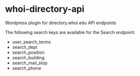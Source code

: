 # whoi-directory-api
Wordpress plugin for directory.whoi.edu API endpoints

The following search keys are available for the Search endpoint:

- user_search_terms
- search_dept
- search_position
- search_building
- search_mail_stop
- search_phone
